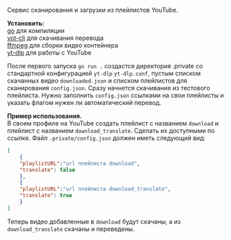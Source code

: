 Сервис сканирования и загрузки из плейлистов YouTube.  

**Установить:**  
[go](https://go.dev) для компиляции  
[vot-cli](https://github.com/FOSWLY/vot-cli) для скачивания перевода  
[ffmpeg](https://ffmpeg.org) для сборки видео контейнера  
[yt-dlp](https://github.com/yt-dlp/yt-dlp) для работы с YouTube  

После первого запуска ```go run .```  создастся директория .private со стандартной конфигурацией ```yt-dlp``` ```yt-dlp.conf```, пустым списком скачанных видео ```downloaded.json``` и списком плейлистов для сканирования ```config.json```. Сразу начнется скачивание из тестового плейлиста. Нужно заполнить ```config.json``` ссылками на свои плейлисты и указать флагом нужен ли автоматический перевод. 

**Пример использования.**  
В своем профиле на YouTube создать плейлист с названием ```download``` и плейлист с названием ```download_translate```. Сделать их доступными по ссылке. Файл ```.private/config.json``` должен иметь следующий вид:  
```json
[
	{
	"playlistURL":"url плейлиста download",
	"translate": false
	},
	{
	"playlistURL":"url плейлиста download_translate",
	"translate": true
	}
]
```  
Теперь видео добавленные в ```download``` будут скачаны, а из ```download_translate``` скачаны и переведены.
